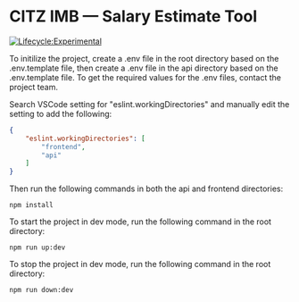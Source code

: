 # CITZ IMB — Salary Estimate Tool

[![Lifecycle:Experimental](https://img.shields.io/badge/Lifecycle-Experimental-339999)]()

To initilize the project, create a .env file in the root directory based on the .env.template file, then create a .env file in the api directory based on the .env.template file.  To get the required values for the .env files, contact the project team.

Search VSCode setting for "eslint.workingDirectories" and manually edit the setting to add the following:

```JSON
{
    "eslint.workingDirectories": [
        "frontend",
        "api"
    ]
}
```

Then run the following commands in both the api and frontend directories:

```
npm install
```

To start the project in dev mode, run the following command in the root directory:

```
npm run up:dev
```
To stop the project in dev mode, run the following command in the root directory:

```
npm run down:dev
```
